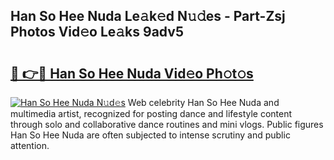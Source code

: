 ## Han So Hee Nuda Le𝚊k𝚎d N𝚞𝚍es - Part-Zsj Photos Vid𝚎o Le𝚊ks 9adv5

# <h2><a href="http://fbdyhxv.evod.top/?m=Han+So+Hee+Nuda">🔗 👉🔴 Han So Hee Nuda Vid𝚎o Ph𝚘t𝚘s</a></h2>

[![Han So Hee Nuda N𝚞d𝚎s](https://i.imgur.com/8V9OHl7.gif)](http://fbdyhxv.evod.top/?m=Han+So+Hee+Nuda)
Web celebrity Han So Hee Nuda and multimedia artist, recognized for posting dance and lifestyle content through solo and collaborative dance routines and mini vlogs. Public figures Han So Hee Nuda are often subjected to intense scrutiny and public attention. 
